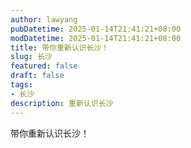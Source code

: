 ```yaml
---
author: lawyang
pubDatetime: 2025-01-14T21:41:21+08:00
modDatetime: 2025-01-14T21:41:21+08:00
title: 带你重新认识长沙！
slug: 长沙
featured: false
draft: false
tags: 
- 长沙
description: 重新认识长沙
---
```

带你重新认识长沙！
